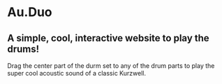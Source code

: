 # Au.Duo
## A simple, cool, interactive website to play the drums!

Drag the center part of the durm set to any of the drum parts to play the super cool acoustic sound of a classic Kurzwell.
